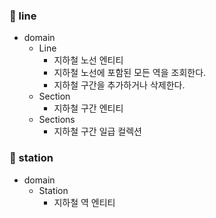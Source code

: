 ### 🧱 line

- domain
  - Line
    - 지하철 노선 엔티티
    - 지하철 노선에 포함된 모든 역을 조회한다.
    - 지하철 구간을 추가하거나 삭제한다.
  - Section
    - 지하철 구간 엔티티
  - Sections
    - 지하철 구간 일급 컬렉션

### 🧱 station

- domain
  - Station
    - 지하철 역 엔티티
